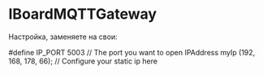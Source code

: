 # IBoardMQTTGateway

Настройка, заменяете на свои:

#define IP_PORT 5003        // The port you want to open
IPAddress myIp (192, 168, 178, 66);  // Configure your static ip here
